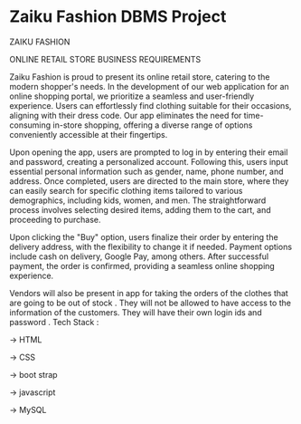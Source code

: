 # Zaiku Fashion DBMS Project

ZAIKU FASHION

ONLINE RETAIL STORE BUSINESS REQUIREMENTS

Zaiku Fashion is proud to present its online retail store, catering to the modern shopper's needs. In the development of our web application for an online shopping portal, we prioritize a seamless and user-friendly experience. Users can effortlessly find clothing suitable for their occasions, aligning with their dress code. Our app eliminates the need for time-consuming in-store shopping, offering a diverse range of options conveniently accessible at their fingertips.

Upon opening the app, users are prompted to log in by entering their email and password, creating a personalized account. Following this, users input essential personal information such as gender, name, phone number, and address. Once completed, users are directed to the main store, where they can easily search for specific clothing items tailored to various demographics, including kids, women, and men. The straightforward process involves selecting desired items, adding them to the cart, and proceeding to purchase.

Upon clicking the "Buy" option, users finalize their order by entering the delivery address, with the flexibility to change it if needed. Payment options include cash on delivery, Google Pay, among others. After successful payment, the order is confirmed, providing a seamless online shopping experience.

Vendors will also be present in app for taking the orders of the clothes that are going to be out of stock . They will not be allowed to have access to the information of the customers. They will have their own login ids and password .
Tech Stack : 

-> HTML

-> CSS

-> boot strap 

-> javascript 

-> MySQL
